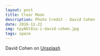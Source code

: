 ```yaml
---
layout: post
title: Clear Moon
description: Photo Credit - David Cohen
date: 2016-12-22
img: tpy8bl8io-i-david-cohen.jpg
tags: space
---
```


David Cohen on [Unsplash](https://unsplash.com/photos/Tpy8bl8Io-I)

